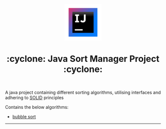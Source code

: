 <p align="center">
    <img alt="IntellJ IDEA CE Icon" src="img/idea_1024x1024x32.png" width="120" />
</p>
<h1 align="center">:cyclone: Java Sort Manager Project :cyclone:</h1>

<br>

A java project containing different sorting algorithms, utilising interfaces and adhering to [SOLID][solid] principles

Contains the below algorithms:
- [bubble sort][bubble-sort]


---

[solid]: https://itnext.io/solid-principles-explanation-and-examples-715b975dcad4
[bubble-sort]: src/com/sparta/kurtis/sorter/BubbleSort.java
